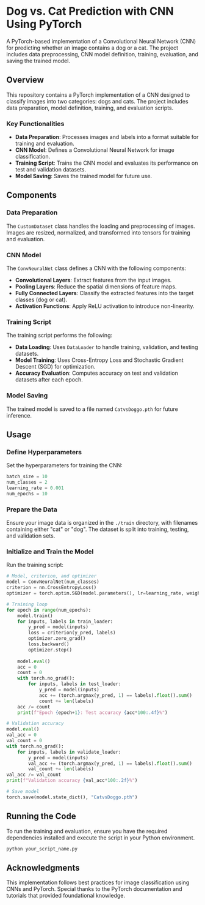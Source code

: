 # Dog vs. Cat Prediction with CNN Using PyTorch

A PyTorch-based implementation of a Convolutional Neural Network (CNN) for predicting whether an image contains a dog or a cat. The project includes data preprocessing, CNN model definition, training, evaluation, and saving the trained model.

## Overview

This repository contains a PyTorch implementation of a CNN designed to classify images into two categories: dogs and cats. The project includes data preparation, model definition, training, and evaluation scripts.

### Key Functionalities

- **Data Preparation**: Processes images and labels into a format suitable for training and evaluation.
- **CNN Model**: Defines a Convolutional Neural Network for image classification.
- **Training Script**: Trains the CNN model and evaluates its performance on test and validation datasets.
- **Model Saving**: Saves the trained model for future use.

## Components

### Data Preparation

The `CustomDataset` class handles the loading and preprocessing of images. Images are resized, normalized, and transformed into tensors for training and evaluation.

### CNN Model

The `ConvNeuralNet` class defines a CNN with the following components:

- **Convolutional Layers**: Extract features from the input images.
- **Pooling Layers**: Reduce the spatial dimensions of feature maps.
- **Fully Connected Layers**: Classify the extracted features into the target classes (dog or cat).
- **Activation Functions**: Apply ReLU activation to introduce non-linearity.

### Training Script

The training script performs the following:

- **Data Loading**: Uses `DataLoader` to handle training, validation, and testing datasets.
- **Model Training**: Uses Cross-Entropy Loss and Stochastic Gradient Descent (SGD) for optimization.
- **Accuracy Evaluation**: Computes accuracy on test and validation datasets after each epoch.

### Model Saving

The trained model is saved to a file named `CatvsDoggo.pth` for future inference.

## Usage

### Define Hyperparameters

Set the hyperparameters for training the CNN:

```python
batch_size = 10
num_classes = 2
learning_rate = 0.001
num_epochs = 10
```

### Prepare the Data

Ensure your image data is organized in the `./train` directory, with filenames containing either "cat" or "dog". The dataset is split into training, testing, and validation sets.

### Initialize and Train the Model

Run the training script:

```python
# Model, criterion, and optimizer
model = ConvNeuralNet(num_classes)
criterion = nn.CrossEntropyLoss()
optimizer = torch.optim.SGD(model.parameters(), lr=learning_rate, weight_decay=0.005, momentum=0.9)

# Training loop
for epoch in range(num_epochs):
    model.train()
    for inputs, labels in train_loader: 
        y_pred = model(inputs)
        loss = criterion(y_pred, labels)
        optimizer.zero_grad()
        loss.backward()
        optimizer.step()
    
    model.eval()
    acc = 0
    count = 0
    with torch.no_grad():
        for inputs, labels in test_loader:
            y_pred = model(inputs)
            acc += (torch.argmax(y_pred, 1) == labels).float().sum()
            count += len(labels)
    acc /= count
    print(f"Epoch {epoch+1}: Test accuracy {acc*100:.4f}%")

# Validation accuracy
model.eval()
val_acc = 0
val_count = 0
with torch.no_grad():
    for inputs, labels in validate_loader:
        y_pred = model(inputs)
        val_acc += (torch.argmax(y_pred, 1) == labels).float().sum()
        val_count += len(labels)
val_acc /= val_count
print(f"Validation accuracy {val_acc*100:.2f}%")

# Save model
torch.save(model.state_dict(), "CatvsDoggo.pth")
```

## Running the Code

To run the training and evaluation, ensure you have the required dependencies installed and execute the script in your Python environment.

```bash
python your_script_name.py
```

## Acknowledgments

This implementation follows best practices for image classification using CNNs and PyTorch. Special thanks to the PyTorch documentation and tutorials that provided foundational knowledge.


